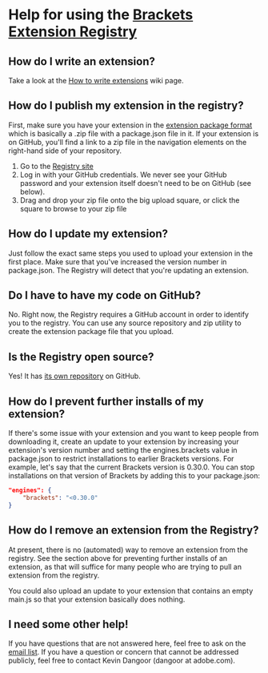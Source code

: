 # Help for using the [Brackets Extension Registry](http://brackets-registry.aboutweb.com/) #

## How do I write an extension? ##

Take a look at the [How to write extensions](https://github.com/adobe/brackets/wiki/How-to-Write-Extensions) wiki page.

## How do I publish my extension in the registry? ##

First, make sure you have your extension in the [extension package format](https://github.com/adobe/brackets/wiki/Extension-package-format) which is basically a .zip file with a package.json file in it. If your extension is on GitHub, you'll find a link to a zip file in the navigation elements on the right-hand side of your repository.

1. Go to the [Registry site](https://brackets-registry.aboutweb.com/)
2. Log in with your GitHub credentials. We never see your GitHub password and your extension itself doesn't need to be on GitHub (see below).
3. Drag and drop your zip file onto the big upload square, or click the square to browse to your zip file

## How do I update my extension? ##

Just follow the exact same steps you used to upload your extension in the first place. Make sure that you've increased the version number in package.json. The Registry will detect that you're updating an extension.

## Do I have to have my code on GitHub? ##

No. Right now, the Registry requires a GitHub account in order to identify you to the registry. You can use any source repository and zip utility to create the extension package file that you upload.

## Is the Registry open source? ##

Yes! It has [its own repository](https://github.com/adobe/brackets-registry) on GitHub.

## How do I prevent further installs of my extension? ##

If there's some issue with your extension and you want to keep people from downloading it, create an update to your extension by increasing your extension's version number and setting the engines.brackets value in package.json to restrict installations to earlier Brackets versions. For example, let's say that the current Brackets version is 0.30.0. You can stop installations on that version of Brackets by adding this to your package.json:

```json
"engines": {
    "brackets": "<0.30.0"
}
```

## How do I remove an extension from the Registry? ##

At present, there is no (automated) way to remove an extension from the registry. See the section above for preventing further installs of an extension, as that will suffice for many people who are trying to pull an extension from the registry.

You could also upload an update to your extension that contains an empty main.js so that your extension basically does nothing.

## I need some other help! ##

If you have questions that are not answered here, feel free to ask on the [email list](https://groups.google.com/forum/#!forum/brackets-dev). If you have a question or concern that cannot be addressed publicly, feel free to contact Kevin Dangoor (dangoor at adobe.com).